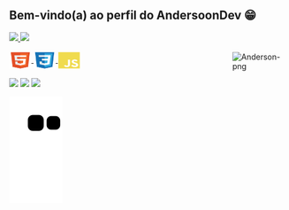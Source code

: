 ## Bem-vindo(a) ao perfil do AndersoonDev 😁

 <div>
   <a href="https://github.com/AndersoonDev">
   <img height="180em" src="https://github-readme-stats.vercel.app/api?username=AndersoonDev&show_icons=true&theme=tokyonight&include_all_commits=true&count_private=true"/>
   <img height="180em" src="https://github-readme-stats.vercel.app/api/top-langs/?username=AndersoonDev&layout=compact&langs_count=6&theme=dracula"/>

</div>
<div style="display: inline_block"><br>
  <img align="center" alt="HTML" height="30" width="40" src="https://raw.githubusercontent.com/devicons/devicon/master/icons/html5/html5-original.svg">
  <img align="center" alt="CSS" height="30" width="40" src="https://raw.githubusercontent.com/devicons/devicon/master/icons/css3/css3-original.svg">
  <img align="center" alt="Js" height="30" width="40" src="https://raw.githubusercontent.com/devicons/devicon/master/icons/javascript/javascript-plain.svg">
  <img align="right" alt="Anderson-png" height="100" width="100" src="https://cdn.picrew.me/shareImg/org/202210/644129_ank9hEBx.png">
  
</div>
 
 <br>
 
  <div> 
  <a href="https://www.instagram.com/__andeersoon/" target="_blank"><img src="https://img.shields.io/badge/-Instagram-%23E4405F?style=for-the-badge&logo=instagram&logoColor=white" target="_blank"></a>
   <a href ="andersonsil1987@gmail.com"><img src="https://img.shields.io/badge/-Gmail-%23333?style=for-the-badge&logo=gmail&logoColor=white" target="_blank"></a>
  <a href="https://www.linkedin.com/in/andersonsilva1987/" target="_blank"><img src="https://img.shields.io/badge/-LinkedIn-%230077B5?style=for-the-badge&logo=linkedin&logoColor=white" target="_blank"></a> 
 
  ![Snake animation](https://github.com/AndersoonDev/AndersoonDev/blob/output/github-contribution-grid-snake.svg)

</div>
